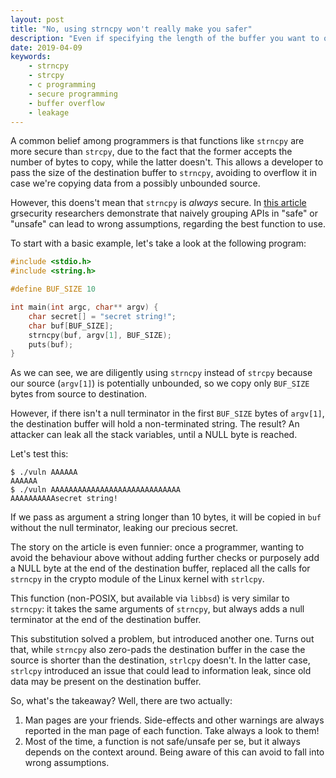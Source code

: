 ```yaml
---
layout: post
title: "No, using strncpy won't really make you safer"
description: "Even if specifying the length of the buffer you want to operate on seems a good security practice, using strncpy instead of strcpy may help attackers to leak sensible data from your program memory. Here's why."
date: 2019-04-09
keywords:
    - strncpy
    - strcpy
    - c programming
    - secure programming
    - buffer overflow
    - leakage
---
```


A common belief among programmers is that functions like `strncpy` are more secure than `strcpy`, due to the fact that the former accepts the number of bytes to copy, while the latter doesn't. This allows a developer to pass the size of the destination buffer to `strncpy`, avoiding to overflow it in case we're copying data from a possibly unbounded source.

However, this doens't mean that `strncpy` is *always* secure. In [this article](https://grsecurity.net/huawei_and_security_analysis.php) grsecurity researchers demonstrate that naively grouping APIs in "safe" or "unsafe"  can lead to wrong assumptions, regarding the best function to use.

To start with a basic example, let's take a look at the following program:

```c
#include <stdio.h>
#include <string.h>

#define BUF_SIZE 10

int main(int argc, char** argv) {
	char secret[] = "secret string!";
	char buf[BUF_SIZE];
	strncpy(buf, argv[1], BUF_SIZE);
	puts(buf);
}
```

As we can see, we are diligently using `strncpy` instead of `strcpy` because our source (`argv[1]`) is potentially unbounded, so we copy only `BUF_SIZE` bytes from source to destination.

However, if there isn't a null terminator in the first `BUF_SIZE` bytes of `argv[1]`, the destination buffer will hold a non-terminated string. The result? An attacker can leak all the stack variables, until a NULL byte is reached.

Let's test this:

```
$ ./vuln AAAAAA
AAAAAA
$ ./vuln AAAAAAAAAAAAAAAAAAAAAAAAAAAAA
AAAAAAAAAAsecret string!
```

If we pass as argument a string longer than 10 bytes, it will be copied in `buf` without the null terminator, leaking our precious secret.



The story on the article is even funnier: once a programmer, wanting to avoid the behaviour above without adding further checks or purposely add a NULL byte at the end of the destination buffer, replaced all the calls for `strncpy` in the crypto module of the Linux kernel with `strlcpy`. 

This function (non-POSIX, but available via `libbsd`) is very similar to `strncpy`: it takes the same arguments of `strncpy`, but always adds a null terminator at the end of the destination buffer.

This substitution solved a problem, but introduced another one. Turns out that, while `strncpy` also zero-pads the destination buffer in the case the source is shorter than the destination,  `strlcpy` doesn't. In the latter case, `strlcpy` introduced an issue that could lead to information leak, since old data may be present on the destination buffer.



So, what's the takeaway? Well, there are two actually:

1. Man pages are your friends. Side-effects and other warnings are always reported in the man page of each function. Take always a look to them!
2. Most of the time, a function is not safe/unsafe per se, but it always depends on the context around. Being aware of this can avoid to fall into wrong assumptions.

